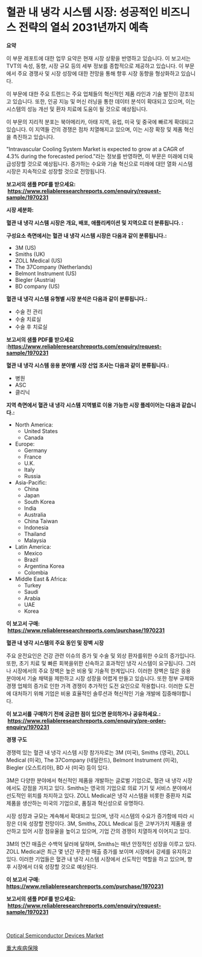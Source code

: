 <p><h1>혈관 내 냉각 시스템 시장: 성공적인 비즈니스 전략의 열쇠 2031년까지 예측</h1></p><p><strong>요약</strong></p>
<p><p>이 부문 레포트에 대한 업무 요약은 현재 시장 상황을 반영하고 있습니다. 이 보고서는 TVT의 속성, 동향, 시장 규모 등의 세부 정보를 종합적으로 제공하고 있습니다. 이 부문에서 주요 경쟁사 및 시장 성장에 대한 전망을 통해 향후 시장 동향을 형상화하고 있습니다.</p><p>이 부문에 대한 주요 트렌드는 주요 업체들의 혁신적인 제품 라인과 기술 발전이 강조되고 있습니다. 또한, 인공 지능 및 머신 러닝을 통한 데이터 분석이 확대되고 있으며, 이는 시스템의 성능 개선 및 환자 치료에 도움이 될 것으로 예상됩니다.</p><p>이 부문의 지리적 분포는 북아메리카, 아태 지역, 유럽, 미국 및 중국에 빠르게 확대되고 있습니다. 이 지역들 간의 경쟁은 점차 치열해지고 있으며, 이는 시장 확장 및 제품 혁신을 촉진하고 있습니다.</p><p>"Intravascular Cooling System Market is expected to grow at a CAGR of 4.3% during the forecasted period."라는 정보를 반영하면, 이 부문은 미래에 더욱 급성장할 것으로 예상됩니다. 증가하는 수요와 기술 혁신으로 미래에 대안 열화 시스템 시장은 지속적으로 성장할 것으로 전망됩니다.</p></p>
<p><strong>보고서의 샘플 PDF를 받으세요: &nbsp;<a href="https://www.reliableresearchreports.com/enquiry/request-sample/1970231">https://www.reliableresearchreports.com/enquiry/request-sample/1970231</a></strong></p>
<p><strong>시장 세분화:</strong></p>
<p><strong> 혈관 내 냉각 시스템 시장은 개요, 배포, 애플리케이션 및 지역으로 더 분류됩니다. :</strong></p>
<p><strong>구성요소 측면에서는 혈관 내 냉각 시스템 시장은 다음과 같이 분류됩니다.:</strong></p>
<p><ul><li>3M (US)</li><li>Smiths (UK)</li><li>ZOLL Medical (US)</li><li>The 37Company (Netherlands)</li><li>Belmont Instrument (US)</li><li>Biegler (Austria)</li><li>BD company (US)</li></ul></p>
<p><strong> 혈관 내 냉각 시스템 유형별 시장 분석은 다음과 같이 분류됩니다.:</strong></p>
<p><ul><li>수술 전 관리</li><li>수술 치료실</li><li>수술 후 치료실</li></ul></p>
<p><strong>보고서의 샘플 PDF를 받으세요 :<a href="https://www.reliableresearchreports.com/enquiry/request-sample/1970231">https://www.reliableresearchreports.com/enquiry/request-sample/1970231</a></strong></p>
<p><strong> 혈관 내 냉각 시스템 응용 분야별 시장 산업 조사는 다음과 같이 분류됩니다.:</strong></p>
<p><ul><li>병원</li><li>ASC</li><li>클리닉</li></ul></p>
<p><strong>지역 측면에서 혈관 내 냉각 시스템 지역별로 이용 가능한 시장 플레이어는 다음과 같습니다.:</strong></p>
<p><ul>
    <li>
        North America:
        <ul>
            <li>United States</li>
            <li>Canada</li>
        </ul>
    </li>
    <li>
        Europe:
        <ul>
            <li>Germany</li>
            <li>France</li>
            <li>U.K.</li>
            <li>Italy</li>
            <li>Russia</li>
        </ul>
    </li>
    <li>
        Asia-Pacific:
        <ul>
            <li>China</li>
            <li>Japan</li>
            <li>South Korea</li>
            <li>India</li>
            <li>Australia</li>
            <li>China Taiwan</li>
            <li>Indonesia</li>
            <li>Thailand</li>
            <li>Malaysia</li>
        </ul>
    </li>
    <li>
        Latin America:
        <ul>
            <li>Mexico</li>
            <li>Brazil</li>
            <li>Argentina Korea</li>
            <li>Colombia</li>
        </ul>
    </li>
    <li>
        Middle East & Africa:
        <ul>
            <li>Turkey</li>
            <li>Saudi</li>
            <li>Arabia</li>
            <li>UAE</li>
            <li>Korea</li>
        </ul>
    </li>
    </ul></p>
<p><strong>이 보고서 구매: &nbsp;<a href="https://www.reliableresearchreports.com/purchase/1970231">https://www.reliableresearchreports.com/purchase/1970231</a></strong></p>
<p><strong>혈관 내 냉각 시스템의 주요 동인 및 장벽 시장</strong></p>
<p><p>주요 운전요인은 건강 관련 이슈의 증가 및 수술 및 외상 환자를위한 수요의 증가입니다. 또한, 초기 치료 및 빠른 회복을위한 신속하고 효과적인 냉각 시스템이 요구됩니다. 그러나 시장에서의 주요 장벽은 높은 비용 및 기술적 한계입니다. 이러한 장벽은 많은 응용 분야에서 기술 채택을 제한하고 시장 성장을 어렵게 만들고 있습니다. 또한 정부 규제와 경쟁 업체의 증가로 인한 가격 경쟁이 추가적인 도전 요인으로 작용합니다. 이러한 도전에 대처하기 위해 기업은 비용 효율적인 솔루션과 혁신적인 기술 개발에 집중해야합니다.</p></p>
<p><strong>이 보고서를 구매하기 전에 궁금한 점이 있으면 문의하거나 공유하세요.: &nbsp;<a href="https://www.reliableresearchreports.com/enquiry/pre-order-enquiry/1970231">https://www.reliableresearchreports.com/enquiry/pre-order-enquiry/1970231</a></strong></p>
<p><strong>경쟁 구도</strong></p>
<p><p>경쟁력 있는 혈관 내 냉각 시스템 시장 참가자로는 3M (미국), Smiths (영국), ZOLL Medical (미국), The 37Company (네덜란드), Belmont Instrument (미국), Biegler (오스트리아), BD 사 (미국) 등이 있다. </p><p>3M은 다양한 분야에서 혁신적인 제품을 개발하는 글로벌 기업으로, 혈관 내 냉각 시장에서도 강점을 가지고 있다. Smiths는 영국의 기업으로 의료 기기 및 서비스 분야에서 선도적인 위치를 차지하고 있다. ZOLL Medical은 냉각 시스템을 비롯한 중환자 치료 제품을 생산하는 미국의 기업으로, 품질과 혁신성으로 유명하다. </p><p>시장 성장과 규모는 계속해서 확대되고 있으며, 냉각 시스템의 수요가 증가함에 따라 시장은 더욱 성장할 전망이다. 3M, Smiths, ZOLL Medical 등은 고부가가치 제품을 생산하고 있어 시장 점유율을 높이고 있으며, 기업 간의 경쟁이 치열하게 이어지고 있다. </p><p>3M의 연간 매출은 수백억 달러에 달하며, Smiths는 매년 안정적인 성장을 이루고 있다. ZOLL Medical은 최근 몇 년간 꾸준한 매출 증가를 보이며 시장에서 강세를 유지하고 있다. 이러한 기업들은 혈관 내 냉각 시스템 시장에서 선도적인 역할을 하고 있으며, 향후 시장에서 더욱 성장할 것으로 예상된다.</p></p>
<p><strong>이 보고서 구매: &nbsp; <a href="https://www.reliableresearchreports.com/purchase/1970231">https://www.reliableresearchreports.com/purchase/1970231</a></strong></p>
<p><strong>보고서의 샘플 PDF를 받으세요: &nbsp;<a href="https://www.reliableresearchreports.com/enquiry/request-sample/1970231">https://www.reliableresearchreports.com/enquiry/request-sample/1970231</a></strong><strong></strong></p>
<p>&nbsp;</p>
<p><p><a href="https://github.com/BryceTownsendr/Market-Research-Report-List-4/blob/main/optical-semiconductor-devices-market.md">Optical Semiconductor Devices Market</a></p><p><a href="https://github.com/ksxzwxabcuynh011/Market-Research-Report-List-1/blob/main/395818512035.md">重大疾病保険</a></p></p>